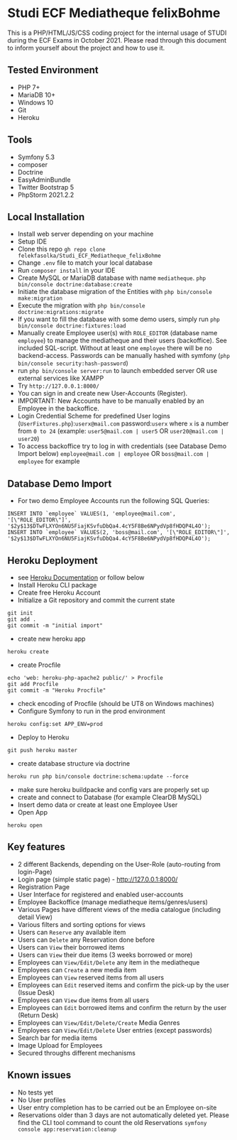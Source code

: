 # Studi ECF Mediatheque felixBohme

This is a PHP/HTML/JS/CSS coding project for the internal usage of STUDI during the ECF Exams in October 2021. Please read through this document to inform yourself about the project and how to use it.

## Tested Environment
- PHP 7+
- MariaDB 10+
- Windows 10
- Git
- Heroku

## Tools
 - Symfony 5.3
 - composer
 - Doctrine
 - EasyAdminBundle
 - Twitter Bootstrap 5
 - PhpStorm 2021.2.2

## Local Installation
- Install web server depending on your machine
- Setup IDE
- Clone this repo ```gh repo clone felekfasolka/Studi_ECF_Mediatheque_felixBohme ```
- Change ```.env``` file to match your local database
- Run ```composer install``` in your IDE
- Create MySQL or MariaDB database with name ```mediatheque```. 
```php bin/console doctrine:database:create```
- Initiate the database migration of the Entities with  ```php bin/console make:migration```
- Execute the migration with ```php bin/console doctrine:migrations:migrate```
- If you want to fill the database with some demo users, simply run ```php bin/console doctrine:fixtures:load```
- Manually create Employee user(s) with ```ROLE_EDITOR``` (database name ```employee```) to manage the mediatheque and their users (backoffice). See included SQL-script. Without at least one ```employee``` there will be no backend-access. Passwords can be manually hashed with symfony (```php bin/console security:hash-password```)
- run ```php bin/console server:run``` to launch embedded server OR use external services like XAMPP
- Try ```http://127.0.0.1:8000/``` 
- You can sign in and create new User-Accounts (Register).
- IMPORTANT: New Accounts have to be manually enabled by an Employee in the backoffice.
- Login Credential Scheme for predefined User logins (```UserFixtures.php```):```userx@mail.com``` password:```userx``` where ```x``` is a number from ```0 to 24``` (example: ```user5@mail.com | user5``` OR ```user20@mail.com | user20```)
- To access backoffice try to log in with credentials (see Database Demo Import below) ```employee@mail.com | employee``` OR ```boss@mail.com | employee``` for example

## Database Demo Import
- For two demo Employee Accounts run the following SQL Queries:
```
INSERT INTO `employee` VALUES(1, 'employee@mail.com', '[\"ROLE_EDITOR\"]', '$2y$13$DTwFLXYOn6NU5FiajKSvfuDbQa4.4cY5F8Be6NPydVp8fHDQP4L4O');
INSERT INTO `employee` VALUES(2, 'boss@mail.com', '[\"ROLE_EDITOR\"]', '$2y$13$DTwFLXYOn6NU5FiajKSvfuDbQa4.4cY5F8Be6NPydVp8fHDQP4L4O');
```

## Heroku Deployment
- see [Heroku Documentation](https://devcenter.heroku.com/articles/deploying-symfony4) or follow below
- Install Heroku CLI package
- Create free Heroku Account
- Initialize a Git repository and commit the current state

```
git init
git add .
git commit -m "initial import"
```
- create new heroku app
```
heroku create
```
- create Procfile
```
echo 'web: heroku-php-apache2 public/' > Procfile
git add Procfile
git commit -m "Heroku Procfile"
```
- check encoding of Procfile (should be UT8 on Windows machines)
- Configure Symfony to run in the prod environment
```
heroku config:set APP_ENV=prod
```
- Deploy to Heroku
```
git push heroku master
```
- create database structure via doctrine
```
heroku run php bin/console doctrine:schema:update --force
```
- make sure heroku buildpacke and config vars are properly set up
- create and connect to Database (for example ClearDB MySQL)
- Insert demo data or create at least one Employee User
- Open App
```
heroku open
```

## Key features
- 2 different Backends, depending on the User-Role (auto-routing from login-Page)
- Login page (simple static page) - http://127.0.0.1:8000/
- Registration Page
- User Interface for registered and enabled user-accounts
- Employee Backoffice (manage mediatheque items/genres/users)
- Various Pages have different views of the media catalogue (including detail View)
- Various filters and sorting options for views
- Users can ```Reserve``` any available item
- Users can ```Delete``` any Reservation done before
- Users can ```View``` their borrowed items
- Users can ```View``` their due items (3 weeks borrowed or more)
- Employees can ```View/Edit/Delete``` any item in the mediatheque
- Employees can ```Create``` a new media item
- Employees can ```View``` reserved items from all users
- Employees can ```Edit``` reserved items and confirm the pick-up by the user (Issue Desk)
- Employees can ```View``` due items from all users
- Employees can ```Edit``` borrowed items and confirm the return by the user (Return Desk)
- Employees can ```View/Edit/Delete/Create``` Media Genres
- Employees can ```View/Edit/Delete``` User entries (except passwords)
- Search bar for media items
- Image Upload for Employees
- Secured throughs different mechanisms 

## Known issues
- No tests yet
- No User profiles
- User entry completion has to be carried out be an Employee on-site 
- Reservations older than 3 days are not automatically deleted yet. Please find the CLI tool command to count the old Reservations ```symfony console app:reservation:cleanup```

